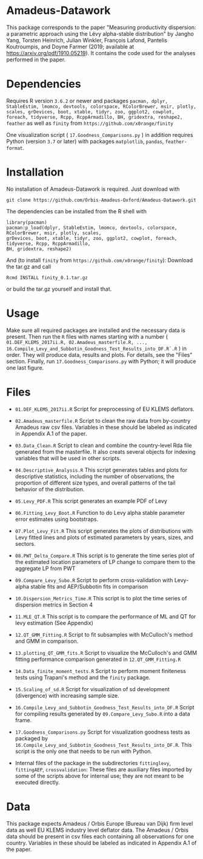 # Amadeus-Datawork

This package corresponds to the paper "Measuring productivity dispersion: a parametric approach using the Lévy alpha-stable distribution" by Jangho Yang, Torsten Heinrich, Julian Winkler, François Lafond, Pantelis Koutroumpis, and Doyne Farmer (2019; available at https://arxiv.org/pdf/1910.05219). It contains the code used for the analyses performed in the paper.

# Dependencies

Requires R version ```3.6.2``` or newer and packages ```pacman, dplyr, StableEstim, lmomco, devtools, colorspace, RColorBrewer, msir, plotly, scales, grDevices, boot, xtable, tidyr, zoo, ggplot2, cowplot, foreach, tidyverse, Rcpp, RcppArmadillo, BH, gridextra, reshape2, feather``` as well as ```finity``` from ```https://github.com/x0range/finity```

One visualization script ( ```17.Goodness_Comparisons.py``` ) in addition requires Python (version ```3.7``` or later) with packages ```matplotlib```, ```pandas```, ```feather-format```.

# Installation

No installation of Amadeus-Datawork is required. Just download with 

```git clone https://github.com/Orbis-Amadeus-Oxford/Amadeus-Datawork.git```

The dependencies can be installed from the R shell with

```install.package("pacman")
library(pacman)
pacman:p_load(dplyr, StableEstim, lmomco, devtools, colorspace, RColorBrewer, msir, plotly, scales, 
grDevices, boot, xtable, tidyr, zoo, ggplot2, cowplot, foreach, tidyverse, Rcpp, RcppArmadillo, 
BH, gridextra, reshape2)
```

And (to install ```finity``` from ```https://github.com/x0range/finity```): Download the tar.gz and call

```Rcmd INSTALL finity_0.1.tar.gz```

or build the tar.gz yourself and install that.


# Usage

Make sure all required packages are installed and the necessary data is present. Then run the ```R``` files with names starting with a number ( ```01.DEF_KLEMS_2017ii.R, 02.Amadeus_masterfile.R, ..., 16.Compile_Levy_and_Subbotin_Goodness_Test_Results_into_DF.R`.R``` ) in order. They will produce data, results and plots. For details, see the "Files" section. Finally, run ```17.Goodness_Comparisons.py``` with Python; it will produce one last figure.


# Files

* ```01.DEF_KLEMS_2017ii.R``` Script for preprocessing of EU KLEMS deflators.

* ```02.Amadeus_masterfile.R``` Script to clean the raw data from by-country Amadeus raw csv files. Variables in these should be labeled as indicated in Appendix A.1 of the paper.

* ```03.Data_Clean.R``` Script to clean and combine the country-level Rda file generated from the masterfile. It also creats several objects for indexing variables that will be used in other scripts.

* ```04.Descriptive_Analysis.R``` This script generates tables and plots for descriptive statistics, including the number of observations, the proportion of different size types, and overall patterns of the tail behavior of the distribution.

* ```05.Levy_PDF.R``` This script generates an example PDF of Levy 

* ```06.Fitting_Levy_Boot.R``` Function to do Levy alpha stable parameter error estimates using bootstraps.

* ```07.Plot_Levy_Fit.R``` This script generates the plots of distributions with Levy fitted lines and plots of estimated parameters by years, sizes, and sectors.

* ```08.PWT_Delta_Compare.R``` This script is to generate the time series plot of the estimated location parameters of LP change to compare them to the aggregate LP from PWT

* ```09.Compare_Levy_Subo.R``` Script to perform cross-validation with Levy-alpha stable fits and AEP/Subbotin fits in comparison

* ```10.Dispersion_Metrics_Time.R``` This script is to plot the time series of dispersion metrics in Section 4 

* ```11.MLE_QT.R``` This script is to compare the performance of ML and QT for levy estimation (See Appendix)

* ```12.QT_GMM_Fitting.R``` Script to fit subsamples with McCulloch's method and GMM in comparison.

* ```13.plotting_QT_GMM_fits.R``` Script to visualize the McCulloch's and GMM fitting performance comparison generated in ```12.QT_GMM_Fitting.R```

* ```14.Data_finite_moment_tests.R``` Script to perform moment finiteness tests using Trapani's method and the ```finity``` package.

* ```15.Scaling_of_sd.R``` Script for visualization of sd development (divergence) with increasing sample size.

* ```16.Compile_Levy_and_Subbotin_Goodness_Test_Results_into_DF.R``` Script for compiling results generated by ```09.Compare_Levy_Subo.R``` into a data frame.

* ```17.Goodness_Comparisons.py``` Script for visualization goodness tests as packaged by ```16.Compile_Levy_and_Subbotin_Goodness_Test_Results_into_DF.R```. This script is the only one that needs to be run with Python.

* Internal files of the package in the subdirectories ```fittinglevy```, ```fittingAEP```, ```crossvalidation```: These files are auxiliary files imported by some of the scripts above for internal use; they are not meant to be executed directly.


# Data

This package expects Amadeus / Orbis Europe (Bureau van Dijk) firm level data as well EU KLEMS industry level deflator data. The Amadeus / Orbis data should be present in csv files each containing all observations for one country. Variables in these should be labeled as indicated in Appendix A.1 of the paper.
